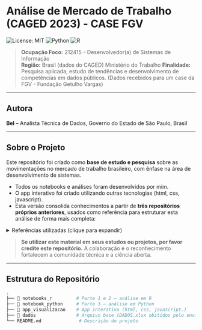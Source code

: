 # Análise de Mercado de Trabalho (CAGED 2023) - CASE FGV

![License: MIT](https://img.shields.io/badge/License-MIT-green.svg)
![Python](https://img.shields.io/badge/Made%20with-Python-blue)
![R](https://img.shields.io/badge/Also%20uses-R-blueviolet)

> **Ocupação Foco:** 212415 – Desenvolvedor(a) de Sistemas de Informação  
> **Região:** Brasil (dados do CAGED) Ministério do Trabalho
> **Finalidade:** Pesquisa aplicada, estudo de tendências e desenvolvimento de competências em dados públicos. (Dados recebidos para um case da FGV - Fundação Getulho Vargas)

---

## Autora

**Bel** – Analista Técnica de Dados, Governo do Estado de São Paulo, Brasil

---

## Sobre o Projeto

Este repositório foi criado como **base de estudo e pesquisa** sobre as movimentações no mercado de trabalho brasileiro, com ênfase na área de desenvolvimento de sistemas.

- Todos os notebooks e análises foram desenvolvidos por mim.
- O app interativo foi criado utilizando outras tecnologias (html, css, javascript).
- Esta versão consolida conhecimentos a partir de **três repositórios próprios anteriores**, usados como referência para estruturar esta análise de forma mais completa:

<details>
<summary> Referências utilizadas (clique para expandir)</summary>

- [Repositório 1 – [Natural Language Processing with Disaster Tweets](https://github.com/bellDataSc/Natural-Language-Processing-with-Disaster-Tweets)]  
- [Repositório 2 – [JavaScript-com-Integracao-Python](https://github.com/bellDataSc/JavaScript-com-Integracao-Python)]  
- [Repositório 3 – [Análise e Exploração do ULID25k Dataset](https://github.com/bellDataSc/Analise-e-Exploracao-do-ULID25k-Dataset)]  

</details>

> **Se utilizar este material em seus estudos ou projetos, por favor credite este repositório.** A colaboração e o reconhecimento fortalecem a comunidade técnica e a ciência aberta. 

---

## Estrutura do Repositório

```bash
.
├── 📁 notebooks_r         # Parte 1 e 2 – análise em R
├── 📁 notebook_python     # Parte 3 – análise em Python
├── 📁 app_visualizacao    # App interativo (html, css, javascript.)
├── 📁 dados               # Arquivo base (DADOS.xlsx obitidos pelo envio do case da FGV)
└── README.md              # Descrição do projeto
